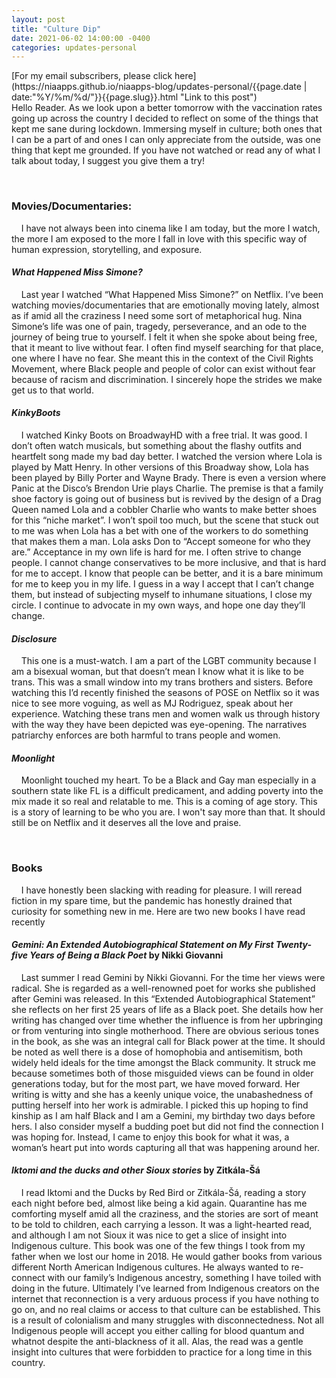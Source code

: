 ```yaml
---
layout: post
title: "Culture Dip"
date: 2021-06-02 14:00:00 -0400
categories: updates-personal
---
```

 <meta name="description" content="What kept you sane during lockdown?  These are things I enjoyed during our extended inside stay.">
<!-- Need to copy/paste to each post: Don't forget to change updates-personal or updates-coding-->
<div class="feed" markdown="1">
 [For my email subscribers, please click here](https://niaapps.github.io/niaapps-blog/updates-personal/{{page.date | date:"%Y/%m/%d/"}}{{page.slug}}.html "Link to this post")
</div>
Hello Reader. As we look upon a better tomorrow with the vaccination rates going up across the country I decided to reflect on some of the things that kept me sane during lockdown. Immersing myself in culture; both ones that I can be a part of and ones I can only appreciate from the outside, was one thing that kept me grounded. If you have not watched or read any of what I talk about today, I suggest you give them a try!

&nbsp;&nbsp;&nbsp;
### Movies/Documentaries:
&nbsp;&nbsp;&nbsp;
   I have not always been into cinema like I am today, but the more I watch, the more I am exposed to the more I fall in love with this specific way of human expression, storytelling, and exposure.

#### _What Happened Miss Simone?_
&nbsp;&nbsp;&nbsp;
   Last year I watched “What Happened Miss Simone?” on Netflix. I’ve been watching movies/documentaries that are emotionally moving lately, almost as if amid all the craziness I need some sort of metaphorical hug. Nina Simone’s life was one of pain, tragedy, perseverance, and an ode to the journey of being true to yourself. I felt it when she spoke about being free, that it meant to live without fear. I often find myself searching for that place, one where I have no fear. She meant this in the context of the Civil Rights Movement, where Black people and people of color can exist without fear because of racism and discrimination. I sincerely hope the strides we make get us to that world.
 

#### _KinkyBoots_
&nbsp;&nbsp;&nbsp;
  I watched Kinky Boots on BroadwayHD with a free trial. It was good. I don’t often watch musicals, but something about the flashy outfits and heartfelt song made my bad day better. I watched the version where Lola is played by Matt Henry. In other versions of this Broadway show, Lola has been played by Billy Porter and Wayne Brady. There is even a version where Panic at the Disco’s Brendon Urie plays Charlie. The premise is that a family shoe factory is going out of business but is revived by the design of a Drag Queen named Lola and a cobbler Charlie who wants to make better shoes for this “niche market”. I won’t spoil too much, but the scene that stuck out to me was when Lola has a bet with one of the workers to do something that makes them a man. Lola asks Don to “Accept someone for who they are.” Acceptance in my own life is hard for me. I often strive to change people. I cannot change conservatives to be more inclusive, and that is hard for me to accept. I know that people can be better, and it is a bare minimum for me to keep you in my life. I guess in a way I accept that I can’t change them, but instead of subjecting myself to inhumane situations, I close my circle. I continue to advocate in my own ways, and hope one day they’ll change.

#### _Disclosure_
&nbsp;&nbsp;&nbsp;
   This one is a must-watch. I am a part of the LGBT community because I am a bisexual woman, but that doesn’t mean I know what it is like to be trans. This was a small window into my trans brothers and sisters. Before watching this I’d recently finished the seasons of POSE on Netflix so it was nice to see more voguing, as well as MJ Rodriguez, speak about her experience. Watching these trans men and women walk us through history with the way they have been depicted was eye-opening. The narratives patriarchy enforces are both harmful to trans people and women.

#### _Moonlight_
&nbsp;&nbsp;&nbsp;
Moonlight touched my heart. To be a Black and Gay man especially in a southern state like FL is a difficult predicament, and adding poverty into the mix made it so real and relatable to me. This is a coming of age story. This is a story of learning to be who you are. I won't say more than that. It should still be on Netflix and it deserves all the love and praise.

&nbsp;&nbsp;&nbsp;
### Books
&nbsp;&nbsp;&nbsp;
   I have honestly been slacking with reading for pleasure. I will reread fiction in my spare time, but the pandemic has honestly drained that curiosity for something new in me. Here are two new books I have read recently

#### _Gemini: An Extended Autobiographical Statement on My First Twenty-five Years of Being a Black Poet_ by Nikki Giovanni
&nbsp;&nbsp;&nbsp;
  Last summer I read Gemini by Nikki Giovanni. For the time her views were radical. She is regarded as a well-renowned poet for works she published after Gemini was released. In this “Extended Autobiographical Statement” she reflects on her first 25 years of life as a Black poet. She details how her writing has changed over time whether the influence is from her upbringing or from venturing into single motherhood. There are obvious serious tones in the book, as she was an integral call for Black power at the time. It should be noted as well there is a dose of homophobia and antisemitism, both widely held ideals for the time amongst the Black community. It struck me because sometimes both of those misguided views can be found in older generations today, but for the most part, we have moved forward. Her writing is witty and she has a keenly unique voice, the unabashedness of putting herself into her work is admirable. I picked this up hoping to find kinship as I am half Black and I am a Gemini, my birthday two days before hers. I also consider myself a budding poet but did not find the connection I was hoping for. Instead, I came to enjoy this book for what it was, a woman’s heart put into words capturing all that was happening around her.

#### _Iktomi and the ducks and other Sioux stories_ by Zitkála-Šá
&nbsp;&nbsp;&nbsp;
   I read Iktomi and the Ducks by Red Bird or Zitkála-Šá, reading a story each night before bed, almost like being a kid again. Quarantine has me comforting myself amid all the craziness, and the stories are sort of meant to be told to children, each carrying a lesson. It was a light-hearted read, and although I am not Sioux it was nice to get a slice of insight into Indigenous culture. This book was one of the few things I took from my father when we lost our home in 2018. He would gather books from various different North American Indigenous cultures. He always wanted to re-connect with our family’s Indigenous ancestry, something I have toiled with doing in the future. Ultimately I’ve learned from Indigenous creators on the internet that reconnection is a very arduous process if you have nothing to go on, and no real claims or access to that culture can be established. This is a result of colonialism and many struggles with disconnectedness. Not all Indigenous people will accept you either calling for blood quantum and whatnot despite the anti-blackness of it all. Alas, the read was a gentle insight into cultures that were forbidden to practice for a long time in this country.



